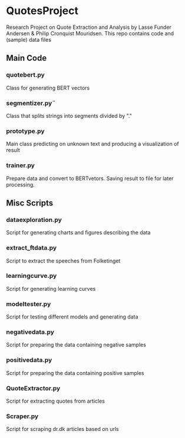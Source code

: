 # QuotesProject
Research Project on Quote Extraction and Analysis by Lasse Funder Andersen & Philip Cronquist Mouridsen.
This repo contains code and (sample) data files
## Main Code

### quotebert.py
Class for generating BERT vectors

### segmentizer.py¨
Class that splits strings into segments divided by "."

### prototype.py
Main class predicting on unknown text and producing a visualization of result

### trainer.py
Prepare data and convert to BERTvetors. Saving result to file for later processing.

## Misc Scripts
### dataexploration.py
Script for generating charts and figures describing the data

### extract_ftdata.py
Script to extract the speeches from Folketinget

### learningcurve.py
Script for generating learning curves

### modeltester.py
Script for testing different models and generating data

### negativedata.py
Script for preparing the data containing negative samples

### positivedata.py
Script for preparing the data containing positive samples


### QuoteExtractor.py
Script for extracting quotes from articles

### Scraper.py
Script for scraping dr.dk articles based on urls

